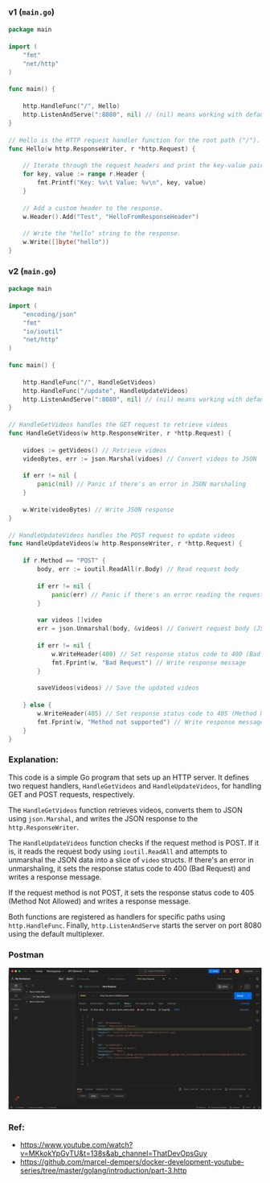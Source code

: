 ### v1 (`main.go`)
```go
package main

import (
	"fmt"
	"net/http"
)

func main() {

	http.HandleFunc("/", Hello)
	http.ListenAndServe(":8080", nil) // (nil) means working with default multiplexer
}

// Hello is the HTTP request handler function for the root path ("/").
func Hello(w http.ResponseWriter, r *http.Request) {

	// Iterate through the request headers and print the key-value pairs.
	for key, value := range r.Header {
		fmt.Printf("Key: %v\t Value: %v\n", key, value)
	}

	// Add a custom header to the response.
	w.Header().Add("Test", "HelloFromResponseHeader")

	// Write the "hello" string to the response.
	w.Write([]byte("hello"))
}
```

### v2 (`main.go`)
```go
package main

import (
	"encoding/json"
	"fmt"
	"io/ioutil"
	"net/http"
)

func main() {

	http.HandleFunc("/", HandleGetVideos)
	http.HandleFunc("/update", HandleUpdateVideos)
	http.ListenAndServe(":8080", nil) // (nil) means working with default multiplexer
}

// HandleGetVideos handles the GET request to retrieve videos
func HandleGetVideos(w http.ResponseWriter, r *http.Request) {

	vidoes := getVideos() // Retrieve videos
	videoBytes, err := json.Marshal(vidoes) // Convert videos to JSON

	if err != nil {
		panic(nil) // Panic if there's an error in JSON marshaling
	}

	w.Write(videoBytes) // Write JSON response
}

// HandleUpdateVideos handles the POST request to update videos
func HandleUpdateVideos(w http.ResponseWriter, r *http.Request) {

	if r.Method == "POST" {
		body, err := ioutil.ReadAll(r.Body) // Read request body

		if err != nil {
			panic(err) // Panic if there's an error reading the request body
		}

		var videos []video
		err = json.Unmarshal(body, &videos) // Convert request body (JSON) to videos

		if err != nil {
			w.WriteHeader(400) // Set response status code to 400 (Bad Request)
			fmt.Fprint(w, "Bad Request") // Write response message
		}

		saveVideos(videos) // Save the updated videos

	} else {
		w.WriteHeader(405) // Set response status code to 405 (Method Not Allowed)
		fmt.Fprint(w, "Method not supported") // Write response message
	}
}

```

### Explanation:
This code is a simple Go program that sets up an HTTP server. It defines two request handlers, `HandleGetVideos` and `HandleUpdateVideos`, for handling GET and POST requests, respectively.

The `HandleGetVideos` function retrieves videos, converts them to JSON using `json.Marshal`, and writes the JSON response to the `http.ResponseWriter`.

The `HandleUpdateVideos` function checks if the request method is POST. If it is, it reads the request body using `ioutil.ReadAll` and attempts to unmarshal the JSON data into a slice of `video` structs. If there's an error in unmarshaling, it sets the response status code to 400 (Bad Request) and writes a response message.

If the request method is not POST, it sets the response status code to 405 (Method Not Allowed) and writes a response message.

Both functions are registered as handlers for specific paths using `http.HandleFunc`. Finally, `http.ListenAndServe` starts the server on port 8080 using the default multiplexer.

### Postman
![Alt text](<Screenshot 2023-07-03 at 2.02.14.png>)

### Ref:
- https://www.youtube.com/watch?v=MKkokYpGyTU&t=138s&ab_channel=ThatDevOpsGuy
- https://github.com/marcel-dempers/docker-development-youtube-series/tree/master/golang/introduction/part-3.http

